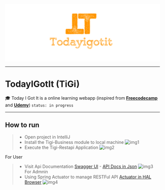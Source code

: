 ![Logo](documents/logo2.png)


---


#  TodayIGotIt (TiGi)
:mortar_board: Today I Got It is a online learning webapp (inspired from [**Freecodecamp**](https://github.com/freeCodeCamp/freeCodeCamp) and [**Udemy**](https://www.udemy.com/))
```status: in progress```


---

## How to run

> - Open project in IntelliJ
> - Install the Tigi-Business module to local machine
> ![img1](documents/images/img1.png)
> - Execute the Tigi-Restapi Application
> ![img2](documents/images/img2.png)

For User
> - Visit Api Documentation [Swagger UI](http://localhost:8080/TigiProject/swagger-ui.html#/) - [API Docs in Json](http://localhost:8080/TigiProject/v2/api-docs)
> ![img3](documents/images/img3.png)
For Admnin
> - Using Spring Actuator to manage RESTFul API [Actuator in HAL Browser](http://localhost:8080/TigiProject/browser/index.html#/TigiProject/actuator)
> ![img4](documents/images/img4.png)








